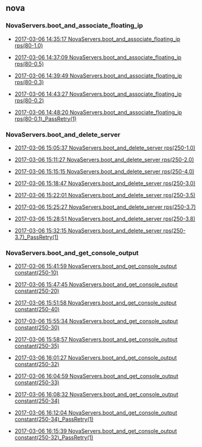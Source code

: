 

## nova

### NovaServers.boot_and_associate_floating_ip

- [2017-03-06 14:35:17 NovaServers.boot_and_associate_floating_ip rps(80-1.0)](https://godleon.github.io/osp_binary_test_result/0.0.35/nova/(20170306_143517)NovaServers.boot_and_associate_floating_ip-rps(80-1.0).html)

- [2017-03-06 14:37:09 NovaServers.boot_and_associate_floating_ip rps(80-0.5)](https://godleon.github.io/osp_binary_test_result/0.0.35/nova/(20170306_143709)NovaServers.boot_and_associate_floating_ip-rps(80-0.5).html)

- [2017-03-06 14:39:49 NovaServers.boot_and_associate_floating_ip rps(80-0.3)](https://godleon.github.io/osp_binary_test_result/0.0.35/nova/(20170306_143949)NovaServers.boot_and_associate_floating_ip-rps(80-0.3).html)

- [2017-03-06 14:43:27 NovaServers.boot_and_associate_floating_ip rps(80-0.2)](https://godleon.github.io/osp_binary_test_result/0.0.35/nova/(20170306_144327)NovaServers.boot_and_associate_floating_ip-rps(80-0.2).html)

- [2017-03-06 14:48:20 NovaServers.boot_and_associate_floating_ip rps(80-0.1)_PassRetry(1)](https://godleon.github.io/osp_binary_test_result/0.0.35/nova/(20170306_144820)NovaServers.boot_and_associate_floating_ip-rps(80-0.1)_PassRetry(1).html)

### NovaServers.boot_and_delete_server

- [2017-03-06 15:05:37 NovaServers.boot_and_delete_server rps(250-1.0)](https://godleon.github.io/osp_binary_test_result/0.0.35/nova/(20170306_150537)NovaServers.boot_and_delete_server-rps(250-1.0).html)

- [2017-03-06 15:11:27 NovaServers.boot_and_delete_server rps(250-2.0)](https://godleon.github.io/osp_binary_test_result/0.0.35/nova/(20170306_151127)NovaServers.boot_and_delete_server-rps(250-2.0).html)

- [2017-03-06 15:15:15 NovaServers.boot_and_delete_server rps(250-4.0)](https://godleon.github.io/osp_binary_test_result/0.0.35/nova/(20170306_151515)NovaServers.boot_and_delete_server-rps(250-4.0).html)

- [2017-03-06 15:18:47 NovaServers.boot_and_delete_server rps(250-3.0)](https://godleon.github.io/osp_binary_test_result/0.0.35/nova/(20170306_151847)NovaServers.boot_and_delete_server-rps(250-3.0).html)

- [2017-03-06 15:22:01 NovaServers.boot_and_delete_server rps(250-3.5)](https://godleon.github.io/osp_binary_test_result/0.0.35/nova/(20170306_152201)NovaServers.boot_and_delete_server-rps(250-3.5).html)

- [2017-03-06 15:25:27 NovaServers.boot_and_delete_server rps(250-3.7)](https://godleon.github.io/osp_binary_test_result/0.0.35/nova/(20170306_152527)NovaServers.boot_and_delete_server-rps(250-3.7).html)

- [2017-03-06 15:28:51 NovaServers.boot_and_delete_server rps(250-3.8)](https://godleon.github.io/osp_binary_test_result/0.0.35/nova/(20170306_152851)NovaServers.boot_and_delete_server-rps(250-3.8).html)

- [2017-03-06 15:32:15 NovaServers.boot_and_delete_server rps(250-3.7)_PassRetry(1)](https://godleon.github.io/osp_binary_test_result/0.0.35/nova/(20170306_153215)NovaServers.boot_and_delete_server-rps(250-3.7)_PassRetry(1).html)

### NovaServers.boot_and_get_console_output

- [2017-03-06 15:41:59 NovaServers.boot_and_get_console_output constant(250-10)](https://godleon.github.io/osp_binary_test_result/0.0.35/nova/(20170306_154159)NovaServers.boot_and_get_console_output-constant(250-10).html)

- [2017-03-06 15:47:45 NovaServers.boot_and_get_console_output constant(250-20)](https://godleon.github.io/osp_binary_test_result/0.0.35/nova/(20170306_154745)NovaServers.boot_and_get_console_output-constant(250-20).html)

- [2017-03-06 15:51:58 NovaServers.boot_and_get_console_output constant(250-40)](https://godleon.github.io/osp_binary_test_result/0.0.35/nova/(20170306_155158)NovaServers.boot_and_get_console_output-constant(250-40).html)

- [2017-03-06 15:55:34 NovaServers.boot_and_get_console_output constant(250-30)](https://godleon.github.io/osp_binary_test_result/0.0.35/nova/(20170306_155534)NovaServers.boot_and_get_console_output-constant(250-30).html)

- [2017-03-06 15:58:57 NovaServers.boot_and_get_console_output constant(250-35)](https://godleon.github.io/osp_binary_test_result/0.0.35/nova/(20170306_155857)NovaServers.boot_and_get_console_output-constant(250-35).html)

- [2017-03-06 16:01:27 NovaServers.boot_and_get_console_output constant(250-32)](https://godleon.github.io/osp_binary_test_result/0.0.35/nova/(20170306_160127)NovaServers.boot_and_get_console_output-constant(250-32).html)

- [2017-03-06 16:04:59 NovaServers.boot_and_get_console_output constant(250-33)](https://godleon.github.io/osp_binary_test_result/0.0.35/nova/(20170306_160459)NovaServers.boot_and_get_console_output-constant(250-33).html)

- [2017-03-06 16:08:32 NovaServers.boot_and_get_console_output constant(250-34)](https://godleon.github.io/osp_binary_test_result/0.0.35/nova/(20170306_160832)NovaServers.boot_and_get_console_output-constant(250-34).html)

- [2017-03-06 16:12:04 NovaServers.boot_and_get_console_output constant(250-34)_PassRetry(1)](https://godleon.github.io/osp_binary_test_result/0.0.35/nova/(20170306_161204)NovaServers.boot_and_get_console_output-constant(250-34)_PassRetry(1).html)

- [2017-03-06 16:15:39 NovaServers.boot_and_get_console_output constant(250-32)_PassRetry(1)](https://godleon.github.io/osp_binary_test_result/0.0.35/nova/(20170306_161539)NovaServers.boot_and_get_console_output-constant(250-32)_PassRetry(1).html)
